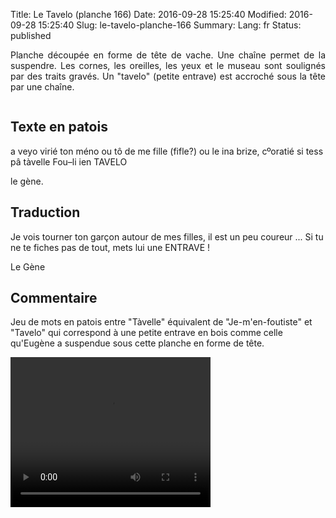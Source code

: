 Title: Le Tavelo (planche 166)
Date: 2016-09-28 15:25:40
Modified: 2016-09-28 15:25:40
Slug: le-tavelo-planche-166
Summary: 
Lang: fr
Status: published

<p style="text-align:justify;">Planche découpée en forme de tête de vache. Une chaîne permet de la suspendre. Les cornes, les oreilles, les yeux et le museau sont soulignés par des traits gravés. Un "tavelo" (petite entrave) est accroché sous la tête par une chaîne.</p>

<figure class="image-block" style="float: center;">
  <img alt="" src="{static}/images/planche_166.png">
  <figcaption style="max-width: 389px"></figcaption>
</figure>


## Texte en patois
a veyo virié ton méno ou tô de me fille (fifle?) ou le ina brize, cºoratié si tess pâ tàvelle Fou–li ien TAVELO

le gène.

## Traduction
Je vois tourner ton garçon autour de mes filles, il est un peu coureur ... Si tu ne te fiches pas de tout, mets lui une ENTRAVE !

Le Gène

## Commentaire
Jeu de mots en patois entre "Tàvelle" équivalent de "Je-m'en-foutiste" et "Tavelo" qui correspond à une petite entrave en bois comme celle qu'Eugène a suspendue sous cette planche en forme de tête.


<video width="320" height="240" controls>
  <source src="https://d1njpgd0ygatdn.cloudfront.net/video_166.mp4" type="video/mp4">
</video>
